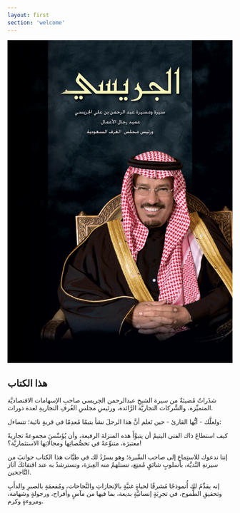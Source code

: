 ```yaml
---
layout: first
section: 'welcome'
---
```


<div class="first-cover">
<img src="/images/cover.gif"/>
</div>
<div class="first-page-text outer">
<div class="thisBook">
<h2>
هذا الكتاب
</h2>
<p>
شذَراتٌ مُضيئةٌ من سيرة الشيخِ عبدالرحمن الجريسي صاحبِ الإسهامات الاقتصاديَّة المتميِّزة، والشَّركات التجاريَّة الرَّائدة، ورئيسِ مجلسِ الغُرفِ التجاريةِ لعدة دورات.
</p>
<p>
ولعلَّك - أيُّها القارئ - حين تَعلم أنَّ هذا الرجلَ نشأ يتيمًا مُعدِمًا في قريةٍ نائية؛ تتساءل:
</p>
<p>
كيف استطاعَ ذاك الفتى اليتيمُ أن يتبوَّأَ هذه المنزلةَ الرفيعة، وأن يُؤَسِّسَ مجموعةً تجاريةً معتبرَة، متنوِّعةً في تخصُّصاتِها ومجالاتِها الاستثماريَّة؟!
</p>
<p>
إننا ندعوك للاستِماعِ إلى صاحب السِّيرة؛ وهو يسرُدُ لك  في طيَّات هذا الكتاب جوانبَ من سيرتهِ النَّديَّة، بأسلوبٍ شائقٍ مُمتِع، تستلهمُ منه العِبرَة، وتسترشدُ به عند اقتفائكَ آثارَ النَّاجحين.
</p>
<p>
إنه يقدِّمُ لك أُنموذجًا مُشرقًا لحياةٍ غنيَّةٍ بالإنجازاتِ والنَّجاحات، ومُفعمَةٍ بالصبرِ والدأَبِ وتحقيقِ الطُّموح، في تجرِبَةٍ إنسانيَّةٍ بديعة، بما فيها من مآسٍ وأفراح، ورجولةٍ وشهامة، ومروءةٍ وكرم.
</p>
</div>
</div>